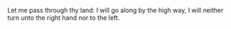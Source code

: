 Let me pass through thy land: I will go along by the high way, I will neither turn unto the right hand nor to the left.
